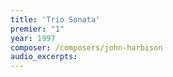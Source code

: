 ```yaml
---
title: 'Trio Sonata'
premier: "1"
year: 1997
composer: /composers/john-harbison
audio_excerpts: 
---
```

